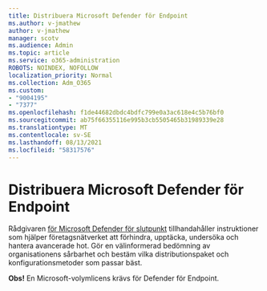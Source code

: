 ```yaml
---
title: Distribuera Microsoft Defender för Endpoint
ms.author: v-jmathew
author: v-jmathew
manager: scotv
ms.audience: Admin
ms.topic: article
ms.service: o365-administration
ROBOTS: NOINDEX, NOFOLLOW
localization_priority: Normal
ms.collection: Adm_O365
ms.custom:
- "9004195"
- "7377"
ms.openlocfilehash: f1de44682dbdc4bdfc799e0a3ac618e4c5b76bf0
ms.sourcegitcommit: ab75f66355116e995b3cb5505465b31989339e28
ms.translationtype: MT
ms.contentlocale: sv-SE
ms.lasthandoff: 08/13/2021
ms.locfileid: "58317576"
---
```

# <a name="deploy-microsoft-defender-for-endpoint"></a>Distribuera Microsoft Defender för Endpoint

Rådgivaren [för Microsoft Defender för slutpunkt](https://go.microsoft.com/fwlink/?linkid=2146241) tillhandahåller instruktioner som hjälper företagsnätverket att förhindra, upptäcka, undersöka och hantera avancerade hot. Gör en välinformerad bedömning av organisationens sårbarhet och bestäm vilka distributionspaket och konfigurationsmetoder som passar bäst.

**Obs!** En Microsoft-volymlicens krävs för Defender för Endpoint.
